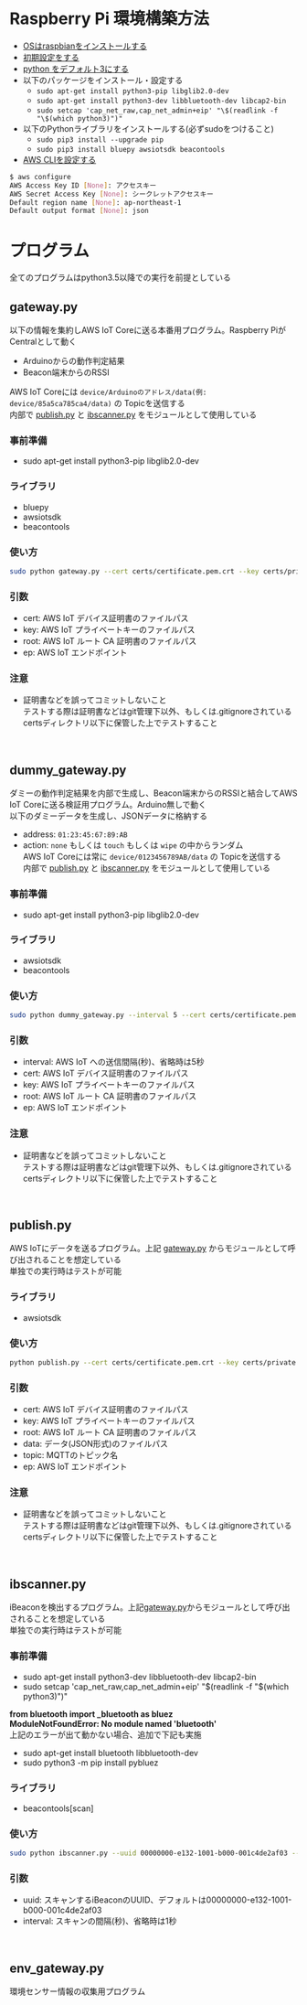 # Raspberry Pi 環境構築方法
- [OSはraspbianをインストールする](https://qiita.com/tksnkym/items/31a237e27cbc51790cdd)
- [初期設定をする](https://qiita.com/HeRo/items/c1c30d7267faeb304538)
- [python をデフォルト3にする](https://www.ingenious.jp/articles/howto/raspberry-pi-howto/python-3-change/)
- 以下のパッケージをインストール・設定する
  - `sudo apt-get install python3-pip libglib2.0-dev`
  - `sudo apt-get install python3-dev libbluetooth-dev libcap2-bin`
  - `sudo setcap 'cap_net_raw,cap_net_admin+eip' "\$(readlink -f "\$(which python3)")"`
- 以下のPythonライブラリをインストールする(必ずsudoをつけること)
  - `sudo pip3 install --upgrade pip`
  - `sudo pip3 install bluepy awsiotsdk beacontools`
- [AWS CLIを設定する](https://docs.aws.amazon.com/ja_jp/cli/latest/userguide/cli-configure-quickstart.html)
```bash
$ aws configure
AWS Access Key ID [None]: アクセスキー
AWS Secret Access Key [None]: シークレットアクセスキー
Default region name [None]: ap-northeast-1
Default output format [None]: json
```
# プログラム
全てのプログラムはpython3.5以降での実行を前提としている
## gateway.py
以下の情報を集約しAWS IoT Coreに送る本番用プログラム。Raspberry PiがCentralとして動く  
- Arduinoからの動作判定結果
- Beacon端末からのRSSI

AWS IoT Coreには `device/Arduinoのアドレス/data(例: device/85a5ca785ca4/data)` の Topicを送信する  
内部で [publish.py](#publishpy) と [ibscanner.py](#ibscannerpy) をモジュールとして使用している
### 事前準備
- sudo apt-get install python3-pip libglib2.0-dev
### ライブラリ
- bluepy
- awsiotsdk
- beacontools
### 使い方
```bash
sudo python gateway.py --cert certs/certificate.pem.crt --key certs/private.pem.key --root certs/root.pem --ep endpoint.iot.ap-northeast-1.amazonaws.com
```
### 引数
- cert: AWS IoT デバイス証明書のファイルパス
- key: AWS IoT プライベートキーのファイルパス
- root: AWS IoT ルート CA 証明書のファイルパス
- ep: AWS IoT エンドポイント
### 注意
- 証明書などを誤ってコミットしないこと  
テストする際は証明書などはgit管理下以外、もしくは.gitignoreされているcertsディレクトリ以下に保管した上でテストすること
<br>

## dummy_gateway.py
ダミーの動作判定結果を内部で生成し、Beacon端末からのRSSIと結合してAWS IoT Coreに送る検証用プログラム。Arduino無しで動く  
以下のダミーデータを生成し、JSONデータに格納する
- address: `01:23:45:67:89:AB`
- action: `none` もしくは `touch` もしくは `wipe` の中からランダム  
AWS IoT Coreには常に `device/0123456789AB/data` の Topicを送信する  
内部で [publish.py](#publishpy) と [ibscanner.py](#ibscannerpy) をモジュールとして使用している
### 事前準備
- sudo apt-get install python3-pip libglib2.0-dev
### ライブラリ
- awsiotsdk
- beacontools
### 使い方
```bash
sudo python dummy_gateway.py --interval 5 --cert certs/certificate.pem.crt --key certs/private.pem.key --root certs/root.pem --topic test/testing --ep endpoint.iot.ap-northeast-1.amazonaws.com
```
### 引数
- interval: AWS IoT への送信間隔(秒)、省略時は5秒
- cert: AWS IoT デバイス証明書のファイルパス
- key: AWS IoT プライベートキーのファイルパス
- root: AWS IoT ルート CA 証明書のファイルパス
- ep: AWS IoT エンドポイント
### 注意
- 証明書などを誤ってコミットしないこと  
テストする際は証明書などはgit管理下以外、もしくは.gitignoreされているcertsディレクトリ以下に保管した上でテストすること
<br>

## publish.py
AWS IoTにデータを送るプログラム。上記 [gateway.py](#gatewaypy) からモジュールとして呼び出されることを想定している  
単独での実行時はテストが可能
### ライブラリ
- awsiotsdk
### 使い方
```bash
python publish.py --cert certs/certificate.pem.crt --key certs/private.pem.key --root certs/root.pem --data sample.json  --topic test/testing --ep endpoint.iot.ap-northeast-1.amazonaws.com
```
### 引数
- cert: AWS IoT デバイス証明書のファイルパス
- key: AWS IoT プライベートキーのファイルパス
- root: AWS IoT ルート CA 証明書のファイルパス
- data: データ(JSON形式)のファイルパス
- topic: MQTTのトピック名
- ep: AWS IoT エンドポイント
### 注意
- 証明書などを誤ってコミットしないこと  
テストする際は証明書などはgit管理下以外、もしくは.gitignoreされているcertsディレクトリ以下に保管した上でテストすること
<br>

## ibscanner.py
iBeaconを検出するプログラム。上記[gateway.py](#gatewaypy)からモジュールとして呼び出されることを想定している  
単独での実行時はテストが可能
### 事前準備
- sudo apt-get install python3-dev libbluetooth-dev libcap2-bin
- sudo setcap 'cap_net_raw,cap_net_admin+eip' "$(readlink -f "$(which python3)")"

**from bluetooth import _bluetooth as bluez**  
**ModuleNotFoundError: No module named 'bluetooth'**  
上記のエラーが出て動かない場合、追加で下記も実施  
- sudo apt-get install bluetooth libbluetooth-dev
- sudo python3 -m pip install pybluez

### ライブラリ
- beacontools[scan]
### 使い方
```bash
sudo python ibscanner.py --uuid 00000000-e132-1001-b000-001c4de2af03 --interval 1
```
### 引数
- uuid: スキャンするiBeaconのUUID、デフォルトは00000000-e132-1001-b000-001c4de2af03
- interval: スキャンの間隔(秒)、省略時は1秒
<br>

## env_gateway.py
環境センサー情報の収集用プログラム
